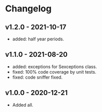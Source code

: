 # Changelog

## v1.2.0 - 2021-10-17

- added: half year periods.

## v1.1.0 - 2021-08-20

- added: exceptions for Sexceptions class.
- fixed: 100% code coverage by unit tests.
- fixed: code sniffer fixed.

## v1.0.0 - 2020-12-21

- Added all.
